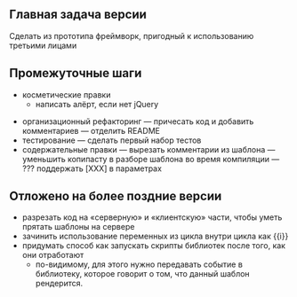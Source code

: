 Главная задача версии
---------------------
Cделать из прототипа фреймворк, пригодный к использованию третьими лицами

Промежуточные шаги
------------------
+ косметические правки
    + написать алёрт, если нет jQuery
- организационный рефакторинг
    — причесать код и добавить комментариев
    — отделить README
- тестирование
    — сделать первый набор тестов
- содержательные правки
    — вырезать комментарии из шаблона
    — уменьшить копипасту в разборе шаблона во время компиляции
    — ??? поддержать [XXX] в параметрах

Отложено на более поздние версии
--------------------------------
- разрезать код на «серверную» и «клиентскую» части, чтобы уметь прятать шаблоны на сервере
- зачинить использование переменных из цикла внутри цикла как {{i}}
- придумать способ как запускать скрипты библиотек после того, как они отработают
    - по-видимому, 
        для этого нужно передавать событие в библиотеку, 
        которое говорит о том, что данный шаблон рендерится.
